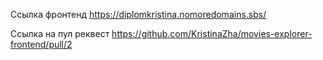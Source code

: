 Ссылка фронтенд  https://diplomkristina.nomoredomains.sbs/

Ссылка на пул реквест https://github.com/KristinaZha/movies-explorer-frontend/pull/2